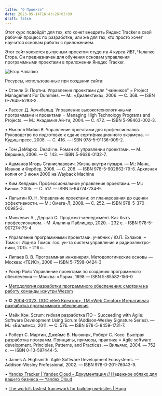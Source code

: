 ```yaml
---
title: "О Проекте"
date: 2023-05-14T16:43:26+03:00
draft: false
---
```

Этот курс подойдёт для тех, кто хочет внедрить Яндекс Tracker в свой рабочий процесс по разработке, или же для тех, кто просто хочет научится основам работы с приложением.

Этот сайт является выпусным проектом студента 4 курса ИВТ, Чалапко Егора. Он предназначен для обучения основам управления программными проектами в приложении Янедкс Tracker.

![Егор Чалапко](/Tracker-Site/tree/main/static/me.PNG)

Ресурсы, использованные при создании сайта:

•	Стэнли Э. Портни. Управление проектами для "чайников" = Project Management For Dummies. — М.: «Диалектика», 2006. — С. 368. — ISBN 0-7645-5283-X.

•	Рассел Д. Арчибальд. Управление высокотехнологичными программами и проектами = Managing High Technology Programs and Projects. — М.: Академия Ай-ти, 2004. — С. 472. — ISBN 5-98463-002-3.

•	Ньюэлл Майкл В. Управление проектами для профессионалов. Руководство по подготовке к сдаче сертификационного экзамена. — Кудиц-пресс, 2008. — С. 416. — ISBN 978-5-91136-009-2.

•	Том ДеМарко. Deadline. Роман об управлении проектами. — М.: Вершина, 2006. — С. 143. — ISBN 5-9626-0132-7.

•	Ашманов Игорь Станиславович. Жизнь внутри пузыря. — М.: Манн, Иванов и Фербер, 2008. — С. 208. — ISBN 978-5-902862-79-6. Архивная копия от 3 июня 2009 на Wayback Machine

•	Ким Хелдман. Профессиональное управление проектами. — М.: Бином, 2005. — С. 517. — ISBN 5-94774-234-9.

•	Лапыгин Ю. Н. Управление проектами: от планирования до оценки эффективности. — М.: Омега-Л, 2008. — С. 252. — ISBN 978-5-370-00985-3.

•	Минкевич А., Дерцап С. Проджект-менеджмент. Как быть профессионалом. - М: Альпина Паблишер, 2020. - 232 c. - ISBN 978-5-907274-75-4

•	Управление программными проектами: учебник / Ю.П. Ехлаков. – Томск : Изд-во Томск. гос. ун-та систем управления и радиоэлектро- ники, 2015. – 216 с.

•	Липаев В. В. Программная инженерия. Методологические основы — Москва: «ТЕИС», 2006 — ISBN 5-7598-0424-3

•	Уокер Ройс Управление проектами по созданию программного обеспечения — Москва: «Лори», 1998 — ISBN 5-85582-156-0

•	[Методология разработки программного обеспечения: смотрим на работу команды изнутри Wezom](https://wezom.com.ua/blog/metodologija-razrabotki-programmnogo-obespechenija)

•	© [2004-2023, ООО «Веб Креатор», ТМ «Web Creator» Итеративная разработка программного обеспечения](https://web-creator.ru/articles/iterative_development)

•	Майк Кон. Scrum: гибкая разработка ПО = Succeeding with Agile: Software Development Using Scrum (Addison-Wesley Signature Series). — М.: «Вильямс», 2011. — С. 576. — ISBN 978-5-8459-1731-7.

•	Роберт С. Мартин, Джеймс В. Ньюкирк, Роберт С. Косс. Быстрая разработка программ. Принципы, примеры, практика = Agile software development. Principles, Patterns, and Practices. — Вильямс, 2004. — 752 с. — ISBN 0-13-597444-5.

•	James A. Highsmith. Agile Software Development Ecosystems. — Addison-Wesley Professional, 2002. — ISBN 978-0-201-76043-9.

•	[Yandex Tracker | Yandex Cloud - Документация // Надежное облако для вашего бизнеса — Yandex Cloud](https://cloud.yandex.ru/docs/tracker/)

•	[The world’s fastest framework for building websites | Hugo](https://gohugo.io/)
